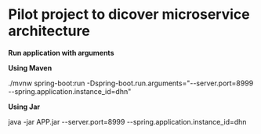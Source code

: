 # Pilot project to dicover microservice architecture

**Run application with arguments**

**Using Maven**

./mvnw spring-boot:run -Dspring-boot.run.arguments="--server.port=8999 --spring.application.instance_id=dhn"

**Using Jar**

java -jar APP.jar --server.port=8999 --spring.application.instance_id=dhn
